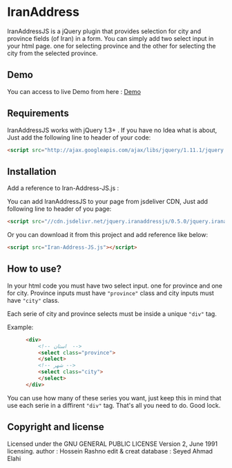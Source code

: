 # IranAddress
IranAddressJS is a jQuery plugin that provides selection for city and province fields (of Iran) in a form. You can simply add two select input in your html page. one for selecting province and the other for selecting the city from the selected province.

## Demo
You can access to live Demo from here : [Demo](http://jsfiddle.net/hosseinRashno/8z8Lo5oL/5/)

## Requirements

IranAddressJS works with jQuery 1.3+ . If you have no Idea what is about, Just add the following line to header of your code:

```html
<script src="http://ajax.googleapis.com/ajax/libs/jquery/1.11.1/jquery.min.js"></script>
```

## Installation

Add a reference to Iran-Address-JS.js :

  You can add IranAddressJS to your page from jsdeliver CDN, Just add following line to header of you page:
```html
<script src="//cdn.jsdelivr.net/jquery.iranaddressjs/0.5.0/jquery.iranaddressjs.js"></script>
```  
  Or you can download it from this project and add reference like below:

```html
<script src="Iran-Address-JS.js"></script>
```

## How to use?

In your html code you must have two select input. one for province and one for city. Province inputs must have ```"province"``` class and city inputs must have ```"city"``` class.
  
Each serie of city and province selects must be inside a unique ```"div"``` tag.
  
Example:
  
  ```html
        <div>
            <!-- استان  -->
            <select class="province">
            </select>
            <!-- شهر -->
            <select class="city">
            </select>
        </div>
```

You can use how many of these series you want, just keep this in mind that use each serie in a diffirent ```"div"``` tag. That's all you need to do. Good lock.

## Copyright and license

Licensed under the GNU GENERAL PUBLIC LICENSE Version 2, June 1991 licensing.
author : Hossein Rashno
edit & creat database : Seyed Ahmad Elahi
